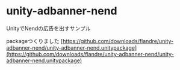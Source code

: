 unity-adbanner-nend
===================

UnityでNendの広告を出すサンプル

packageつくりました
[https://github.com/downloads/flandre/unity-adbanner-nend/unity-adbanner-nend.unitypackage](https://github.com/downloads/flandre/unity-adbanner-nend/unity-adbanner-nend.unitypackage)